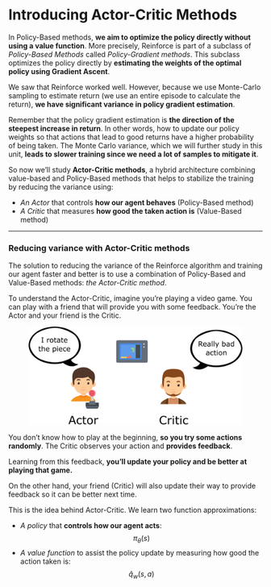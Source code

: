 # Introducing Actor-Critic Methods

In Policy-Based methods, **we aim to optimize the policy directly without using a value function**. More precisely, Reinforce is part of a subclass of _Policy-Based Methods_ called _Policy-Gradient methods_. This subclass optimizes the policy directly by **estimating the weights of the optimal policy using Gradient Ascent**.

We saw that Reinforce worked well. However, because we use Monte-Carlo sampling to estimate return (we use an entire episode to calculate the return), **we have significant variance in policy gradient estimation**.

Remember that the policy gradient estimation is **the direction of the steepest increase in return**. In other words, how to update our policy weights so that actions that lead to good returns have a higher probability of being taken. The Monte Carlo variance, which we will further study in this unit, **leads to slower training since we need a lot of samples to mitigate it**.

So now we’ll study **Actor-Critic methods**, a hybrid architecture combining value-based and Policy-Based methods that helps to stabilize the training by reducing the variance using:

* _An Actor_ that controls **how our agent behaves** (Policy-Based method)
* _A Critic_ that measures **how good the taken action is** (Value-Based method)



***

### Reducing variance with Actor-Critic methods

The solution to reducing the variance of the Reinforce algorithm and training our agent faster and better is to use a combination of Policy-Based and Value-Based methods: _the Actor-Critic method_.

To understand the Actor-Critic, imagine you’re playing a video game. You can play with a friend that will provide you with some feedback. You’re the Actor and your friend is the Critic.

<figure><img src="../.gitbook/assets/ac.png" alt=""><figcaption></figcaption></figure>

You don’t know how to play at the beginning, **so you try some actions randomly**. The Critic observes your action and **provides feedback**.

Learning from this feedback, **you’ll update your policy and be better at playing that game.**

On the other hand, your friend (Critic) will also update their way to provide feedback so it can be better next time.

This is the idea behind Actor-Critic. We learn two function approximations:

* _A policy_ that **controls how our agent acts**: $$\pi_\theta (s)$$
* _A value function_ to assist the policy update by measuring how good the action taken is: $$\hat{q}_w(s,a)$$
